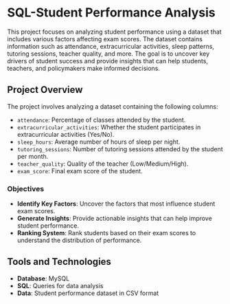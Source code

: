 # SQL-Student Performance Analysis

This project focuses on analyzing student performance using a dataset that includes various factors affecting exam scores. The dataset contains information such as attendance, extracurricular activities, sleep patterns, tutoring sessions, teacher quality, and more. The goal is to uncover key drivers of student success and provide insights that can help students, teachers, and policymakers make informed decisions.

## Project Overview

The project involves analyzing a dataset containing the following columns:

- `attendance`: Percentage of classes attended by the student.
- `extracurricular_activities`: Whether the student participates in extracurricular activities (Yes/No).
- `sleep_hours`: Average number of hours of sleep per night.
- `tutoring_sessions`: Number of tutoring sessions attended by the student per month.
- `teacher_quality`: Quality of the teacher (Low/Medium/High).
- `exam_score`: Final exam score of the student.

### Objectives
- **Identify Key Factors**: Uncover the factors that most influence student exam scores.
- **Generate Insights**: Provide actionable insights that can help improve student performance.
- **Ranking System**: Rank students based on their exam scores to understand the distribution of performance.

## Tools and Technologies

- **Database**: MySQL
- **SQL**: Queries for data analysis
- **Data**: Student performance dataset in CSV format

